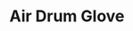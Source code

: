 ---
title: "Air Drum Glove"
name: "Air Drum Glove"
one_liner: "Play drums without a drumset"
tech_stack: [
    "java",
    "arduino",
    "python",
    "hardware",
]
tech: "Java, Python, Arduino"
start_date: "2016-10-04"
hackathon: "TAMU 2016"
header_link: "https://devpost.com/software/airdrumtamu2016"
github_link: "https://github.com/theCreedo/AirDrumTamu2016"
devpost_link: "https://devpost.com/software/airdrumtamu2016"
youtube_embed_link: "https://www.youtube.com/embed/EH0TK0etGXw"
image_link: "https://challengepost-s3-challengepost.netdna-ssl.com/photos/production/software_photos/000/503/282/datas/gallery.jpg"
image_alt_txt: "Air Drum Logo"
footer_image:
footer_image_alt_txt:
---